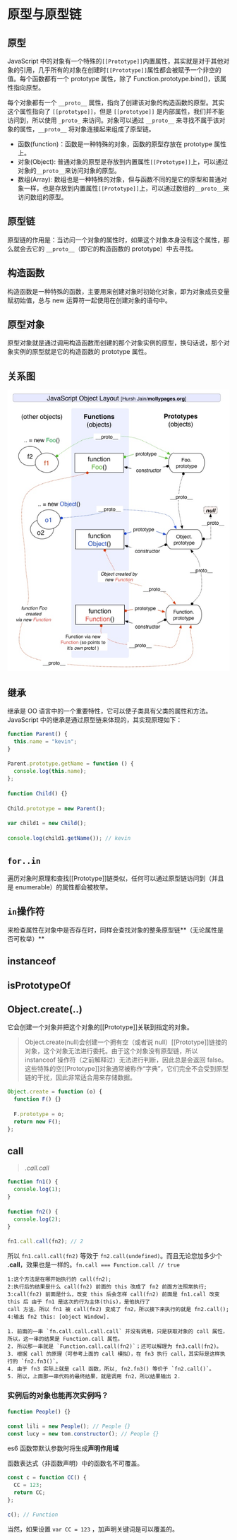 # 原型与原型链

## 原型

JavaScript 中的对象有一个特殊的`[[Prototype]]`内置属性，其实就是对于其他对象的引用，几乎所有的对象在创建时`[[Prototype]]`属性都会被赋予一个非空的值。每个函数都有一个 prototype 属性，除了 Function.prototype.bind()，该属性指向原型。

每个对象都有一个 `__proto__` 属性，指向了创建该对象的构造函数的原型。其实这个属性指向了 `[[prototype]]`，但是 `[[prototype]]` 是内部属性，我们并不能访问到，所以使用 `_proto_` 来访问。对象可以通过 `__proto__` 来寻找不属于该对象的属性，`__proto__` 将对象连接起来组成了原型链。

- 函数(function)：函数是一种特殊的对象，函数的原型存放在 prototype 属性上。
- 对象(Object): 普通对象的原型是存放到内置属性`[[Prototype]]`上，可以通过对象的`__proto__`来访问对象的原型。
- 数组(Array): 数组也是一种特殊的对象，但与函数不同的是它的原型和普通对象一样，也是存放到内置属性`[[Prototype]]`上，可以通过数组的`__proto__`来访问数组的原型。

## 原型链

原型链的作用是：当访问一个对象的属性时，如果这个对象本身没有这个属性，那么就会去它的 `__proto__`（即它的构造函数的 prototype）中去寻找。

## 构造函数

构造函数是一种特殊的函数，主要用来创建对象时初始化对象，即为对象成员变量赋初始值，总与 new 运算符一起使用在创建对象的语句中。

## 原型对象

原型对象就是通过调用构造函数而创建的那个对象实例的原型，换句话说，那个对象实例的原型就是它的构造函数的 prototype 属性。

## 关系图

![img.png](../public/16154757484208d724d.png)

## 继承

继承是 OO 语言中的一个重要特性，它可以使子类具有父类的属性和方法。JavaScript 中的继承是通过原型链来体现的，其实现原理如下：

```js
function Parent() {
  this.name = "kevin";
}

Parent.prototype.getName = function () {
  console.log(this.name);
};

function Child() {}

Child.prototype = new Parent();

var child1 = new Child();

console.log(child1.getName()); // kevin
```

## `for..in`

遍历对象时原理和查找[[Prototype]]链类似，任何可以通过原型链访问到（并且是 enumerable）的属性都会被枚举。

## `in`操作符

来检查属性在对象中是否存在时，同样会查找对象的整条原型链**（无论属性是否可枚举）**

## instanceof

## isPrototypeOf

## Object.create(..)

它会创建一个对象并把这个对象的[[Prototype]]关联到指定的对象。

> Object.create(null)会创建一个拥有空（或者说 null）[[Prototype]]链接的对象，这个对象无法进行委托。由于这个对象没有原型链，所以 instanceof 操作符（之前解释过）无法进行判断，因此总是会返回 false。这些特殊的空[[Prototype]]对象通常被称作“字典”，它们完全不会受到原型链的干扰，因此非常适合用来存储数据。

```javascript
Object.create = function (o) {
  function F() {}

  F.prototype = o;
  return new F();
};
```

## call

> _.call.call_

```js
function fn1() {
  console.log(1);
}

function fn2() {
  console.log(2);
}

fn1.call.call(fn2); // 2
```

所以 `fn1.call.call(fn2)` 等效于 `fn2.call(undefined)`。而且无论您加多少个 **.call**，效果也是一样的。`fn.call === Function.call // true`

```text
1:这个方法是在哪开始执行的 call(fn2);
2:执行后的结果是什么 call(fn2) 前面的 this 改成了 fn2 前面方法照常执行;
3:call(fn2) 前面是什么，改变 this 后会怎样 call(fn2) 前面是 fn1.call 改变 this 后 由于 fn1 是这次的行为主体(this)，是他执行了
call 方法，所以 fn1 被 call(fn2) 变成了 fn2，所以接下来执行的就是 fn2.call();
4:输出 fn2 this: [object Window].

1. 前面的一串 `fn.call.call.call.call` 并没有调用，只是获取对象的 call 属性，所以，这一串的结果是 Function.call 属性。
2. 所以那一串就是 `Function.call.call(fn2)`；还可以解理为 fn3.call(fn2)。
3. 根据 call 的原理（可参考上面的 call 模拟），在 fn3 执行 call，其实际是这样执行的 `fn2.fn3()`。
4. 由于 fn3 实际上就是 call 函数，所以, fn2.fn3() 等价于 `fn2.call()`。
5. 所以，上面那一串代码的最终结果，就是调用 fn2，所以结果输出 2.

```

### 实例后的对象也能再次实例吗？

```javascript
function People() {}

const lili = new People(); // People {}
const lucy = new tom.constructor(); // People {}
```

es6 函数带默认参数时将生成**声明作用域**

函数表达式（非函数声明）中的函数名不可覆盖。

```js
const c = function CC() {
  CC = 123;
  return CC;
};

c(); // Function
```

当然，如果设置 `var CC = 123` ，加声明关键词是可以覆盖的。
